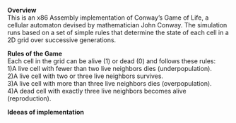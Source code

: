 **Overview**  
This is an x86 Assembly implementation of Conway’s Game of Life, a cellular automaton devised by mathematician John Conway.
The simulation runs based on a set of simple rules that determine the state of each cell in a 2D grid over successive generations.

**Rules of the Game**  
Each cell in the grid can be alive (1) or dead (0) and follows these rules:  
1)A live cell with fewer than two live neighbors dies (underpopulation).  
2)A live cell with two or three live neighbors survives.  
3)A live cell with more than three live neighbors dies (overpopulation).  
4)A dead cell with exactly three live neighbors becomes alive (reproduction).

**Ideeas of implementation**
